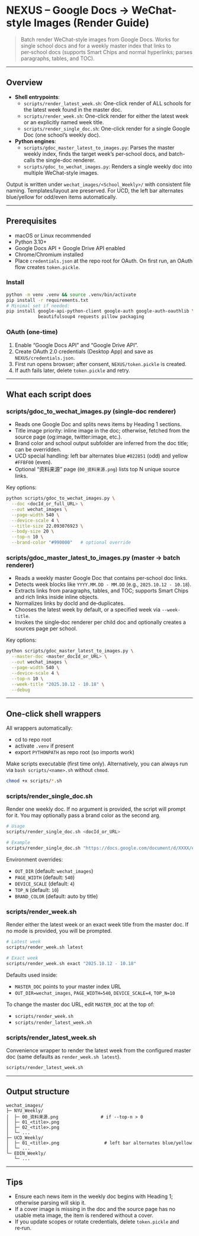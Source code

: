 # NEXUS – Google Docs → WeChat-style Images (Render Guide)

> Batch render WeChat-style images from Google Docs. Works for single school docs and for a weekly master index that links to per‑school docs (supports Smart Chips and normal hyperlinks; parses paragraphs, tables, and TOC).

---

## Overview

- **Shell entrypoints**:
  - `scripts/render_latest_week.sh`: One-click render of ALL schools for the latest week found in the master doc.
  - `scripts/render_week.sh`: One-click render for either the latest week or an explicitly named week title.
  - `scripts/render_single_doc.sh`: One-click render for a single Google Doc (one school’s weekly doc).
- **Python engines**:
  - `scripts/gdoc_master_latest_to_images.py`: Parses the master weekly index, finds the target week’s per‑school docs, and batch-calls the single-doc renderer.
  - `scripts/gdoc_to_wechat_images.py`: Renders a single weekly doc into multiple WeChat-style images.

Output is written under `wechat_images/<School_Weekly>/` with consistent file naming. Templates/layout are preserved. For UCD, the left bar alternates blue/yellow for odd/even items automatically.

---

## Prerequisites

- macOS or Linux recommended
- Python 3.10+
- Google Docs API + Google Drive API enabled
- Chrome/Chromium installed
- Place `credentials.json` at the repo root for OAuth. On first run, an OAuth flow creates `token.pickle`.

### Install

```bash
python -m venv .venv && source .venv/bin/activate
pip install -r requirements.txt
# Minimal set if needed:
pip install google-api-python-client google-auth google-auth-oauthlib \
            beautifulsoup4 requests pillow packaging
```

### OAuth (one-time)

1. Enable “Google Docs API” and “Google Drive API”.
2. Create OAuth 2.0 credentials (Desktop App) and save as `NEXUS/credentials.json`.
3. First run opens browser; after consent, `NEXUS/token.pickle` is created.
4. If auth fails later, delete `token.pickle` and retry.

---

## What each script does

### scripts/gdoc_to_wechat_images.py (single-doc renderer)

- Reads one Google Doc and splits news items by Heading 1 sections.
- Title image priority: inline image in the doc; otherwise, fetched from the source page (og:image, twitter:image, etc.).
- Brand color and school output subfolder are inferred from the doc title; can be overridden.
- UCD special handling: left bar alternates blue `#022851` (odd) and yellow `#FFBF00` (even).
- Optional “资料来源” page (`00_资料来源.png`) lists top N unique source links.

Key options:

```bash
python scripts/gdoc_to_wechat_images.py \
  --doc <docId_or_full_URL> \
  --out wechat_images \
  --page-width 540 \
  --device-scale 4 \
  --title-size 22.093076923 \
  --body-size 20 \
  --top-n 10 \
  --brand-color "#990000"   # optional override
```

### scripts/gdoc_master_latest_to_images.py (master → batch renderer)

- Reads a weekly master Google Doc that contains per‑school doc links.
- Detects week blocks like `YYYY.MM.DD - MM.DD` (e.g., `2025.10.12 - 10.18`).
- Extracts links from paragraphs, tables, and TOC; supports Smart Chips and rich links inside inline objects.
- Normalizes links by docId and de‑duplicates.
- Chooses the latest week by default, or a specified week via `--week-title`.
- Invokes the single‑doc renderer per child doc and optionally creates a sources page per school.

Key options:

```bash
python scripts/gdoc_master_latest_to_images.py \
  --master-doc <master_docId_or_URL> \
  --out wechat_images \
  --page-width 540 \
  --device-scale 4 \
  --top-n 10 \
  --week-title "2025.10.12 - 10.18" \
  --debug
```

---

## One‑click shell wrappers

All wrappers automatically:
- cd to repo root
- activate `.venv` if present
- export `PYTHONPATH` as repo root (so imports work)

Make scripts executable (first time only). Alternatively, you can always run via `bash scripts/<name>.sh` without `chmod`.

```bash
chmod +x scripts/*.sh
```

### scripts/render_single_doc.sh

Render one weekly doc. If no argument is provided, the script will prompt for it. You may optionally pass a brand color as the second arg.

```bash
# Usage
scripts/render_single_doc.sh <docId_or_URL>

# Example
scripts/render_single_doc.sh "https://docs.google.com/document/d/XXXX/edit"

```

Environment overrides:
- `OUT_DIR` (default: `wechat_images`)
- `PAGE_WIDTH` (default: `540`)
- `DEVICE_SCALE` (default: `4`)
- `TOP_N` (default: `10`)
- `BRAND_COLOR` (default: auto by title)

### scripts/render_week.sh

Render either the latest week or an exact week title from the master doc. If no mode is provided, you will be prompted.

```bash
# Latest week
scripts/render_week.sh latest

# Exact week
scripts/render_week.sh exact "2025.10.12 - 10.18"
```

Defaults used inside:
- `MASTER_DOC` points to your master index URL
- `OUT_DIR=wechat_images`, `PAGE_WIDTH=540`, `DEVICE_SCALE=4`, `TOP_N=10`

To change the master doc URL, edit `MASTER_DOC` at the top of:
- `scripts/render_week.sh`
- `scripts/render_latest_week.sh`


### scripts/render_latest_week.sh

Convenience wrapper to render the latest week from the configured master doc (same defaults as `render_week.sh latest`).

```bash
scripts/render_latest_week.sh
```

---

## Output structure

```
wechat_images/
├─ NYU_Weekly/
│  ├─ 00_资料来源.png                # if --top-n > 0
│  ├─ 01_<title>.png
│  ├─ 02_<title>.png
│  └─ ...
├─ UCD_Weekly/
│  ├─ 01_<title>.png                 # left bar alternates blue/yellow
│  └─ ...
└─ EDIN_Weekly/
   └─ ...
```

---

## Tips 

- Ensure each news item in the weekly doc begins with Heading 1; otherwise parsing will skip it.
- If a cover image is missing in the doc and the source page has no usable meta image, the item is rendered without a cover.
- If you update scopes or rotate credentials, delete `token.pickle` and re‑run.
